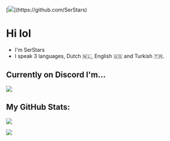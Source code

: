 [![](https://readme-typing-svg.demolab.com?font=Fira+Code&weight=100&size=110&duration=1000&pause=1500&color=F7F7F7&width=3500&height=300&lines=Hey+there!+%F0%9F%91%8B;I'm+SerStars.)](https://github.com/SerStars)

# Hi lol
- I'm SerStars
- I speak 3 languages, Dutch 🇳🇱, English 🇺🇸 and Turkish 🇹🇷.

## Currently on Discord I'm...
[![](https://lanyard.cnrad.dev/api/861631850681729045)](https://github.com/SerStars)

## My GitHub Stats:
[![](https://github-readme-stats.vercel.app/api?username=SerStars&show_icons=true&bg_color=00000000)](https://github.com/SerStars)

[![](https://skillicons.dev/icons?i=discord,twitter,vscode,github,py)](https://github.com/SerStars)
